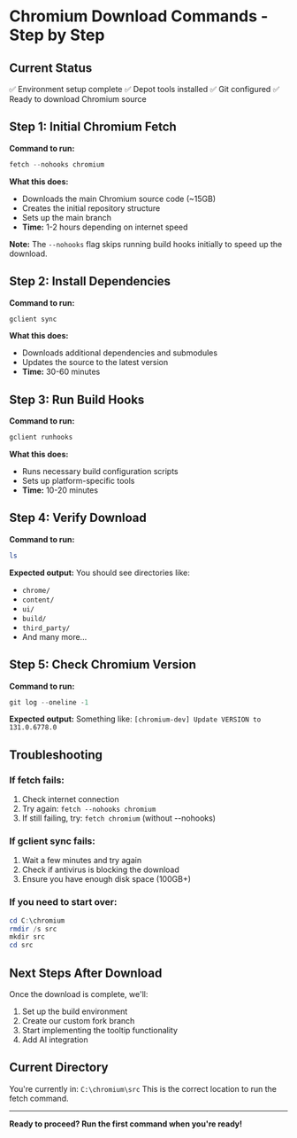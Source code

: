 # Chromium Download Commands - Step by Step

## Current Status
✅ Environment setup complete
✅ Depot tools installed
✅ Git configured
✅ Ready to download Chromium source

## Step 1: Initial Chromium Fetch
**Command to run:**
```powershell
fetch --nohooks chromium
```

**What this does:**
- Downloads the main Chromium source code (~15GB)
- Creates the initial repository structure
- Sets up the main branch
- **Time:** 1-2 hours depending on internet speed

**Note:** The `--nohooks` flag skips running build hooks initially to speed up the download.

## Step 2: Install Dependencies
**Command to run:**
```powershell
gclient sync
```

**What this does:**
- Downloads additional dependencies and submodules
- Updates the source to the latest version
- **Time:** 30-60 minutes

## Step 3: Run Build Hooks
**Command to run:**
```powershell
gclient runhooks
```

**What this does:**
- Runs necessary build configuration scripts
- Sets up platform-specific tools
- **Time:** 10-20 minutes

## Step 4: Verify Download
**Command to run:**
```powershell
ls
```

**Expected output:**
You should see directories like:
- `chrome/`
- `content/`
- `ui/`
- `build/`
- `third_party/`
- And many more...

## Step 5: Check Chromium Version
**Command to run:**
```powershell
git log --oneline -1
```

**Expected output:**
Something like: `[chromium-dev] Update VERSION to 131.0.6778.0`

## Troubleshooting

### If fetch fails:
1. Check internet connection
2. Try again: `fetch --nohooks chromium`
3. If still failing, try: `fetch chromium` (without --nohooks)

### If gclient sync fails:
1. Wait a few minutes and try again
2. Check if antivirus is blocking the download
3. Ensure you have enough disk space (100GB+)

### If you need to start over:
```powershell
cd C:\chromium
rmdir /s src
mkdir src
cd src
```

## Next Steps After Download
Once the download is complete, we'll:
1. Set up the build environment
2. Create our custom fork branch
3. Start implementing the tooltip functionality
4. Add AI integration

## Current Directory
You're currently in: `C:\chromium\src`
This is the correct location to run the fetch command.

---

**Ready to proceed? Run the first command when you're ready!**
